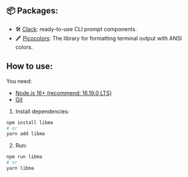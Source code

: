 ## 📦 Packages:

- 🛠 [Clack](https://github.com/natemoo-re/clack): ready-to-use CLI prompt components.
- 🖍 [Picocolors](https://github.com/alexeyraspopov/picocolors): The library for formatting terminal output with ANSI colors.

## How to use:

You need:

- [Node.js 16+ (recommend: 16.19.0 LTS)](https://nodejs.org/en/)
- [Git](https://git-scm.com/book/en/v2/Getting-Started-Installing-Git)

1. Install dependencies:

```bash
npm install libma
# or
yarn add libma
```

2. Run:

```bash
npm run libma
# or
yarn libma
```